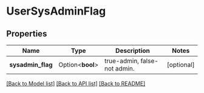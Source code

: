 # UserSysAdminFlag

## Properties

Name | Type | Description | Notes
------------ | ------------- | ------------- | -------------
**sysadmin_flag** | Option<**bool**> | true-admin, false-not admin. | [optional]

[[Back to Model list]](../README.md#documentation-for-models) [[Back to API list]](../README.md#documentation-for-api-endpoints) [[Back to README]](../README.md)


